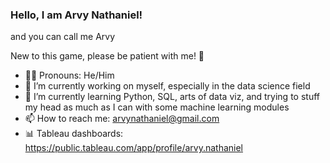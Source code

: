 ### Hello, I am Arvy Nathaniel!
and you can call me Arvy

New to this game, please be patient with me!	:slightly_smiling_face:

- :raising_hand_man: Pronouns: He/Him
- :mechanical_arm: I’m currently working on myself, especially in the data science field 
- :brain: I’m currently learning Python, SQL, arts of data viz, and trying to stuff my head as much as I can with some machine learning modules
- 📫 How to reach me: arvynathaniel@gmail.com
- :bar_chart: Tableau dashboards: https://public.tableau.com/app/profile/arvy.nathaniel
